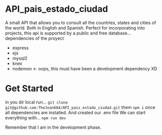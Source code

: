 # API_pais_estado_ciudad
A small API that allows you to consult all the countries, states and cities of the world. Both in English and Spanish. Perfect for incorporating into projects, this api is supported by a public and free database... dependencies of the proyect 
* express
* ejs
* mysql2
* knex
* nodemon <- oops, this must have been a development dependency XD

# Get Started
in you dir local run...
`git clone git@github.com:TheJoan684/API_pais_estado_ciudad.git`
them
`npm i`
once all dependencies are installed. And created our .env file
We can start everything with...
`npm run dev`

Remember that I am in the development phase.
